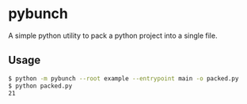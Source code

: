 # pybunch

A simple python utility to pack a python project into a single file.

## Usage
```bash
$ python -m pybunch --root example --entrypoint main -o packed.py
$ python packed.py
21
```
